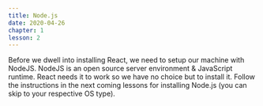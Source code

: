 ```yaml
---
title: Node.js
date: 2020-04-26
chapter: 1
lesson: 2
---
```


Before we dwell into installing React, we need to setup our machine with NodeJS. NodeJS is an open source server environment & JavaScript runtime. React needs it to work so we have no choice but to install it. Follow the instructions in the next coming lessons for installing Node.js (you can skip to your respective OS type).